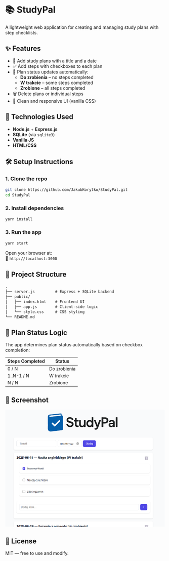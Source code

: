 # 📚 StudyPal

A lightweight web application for creating and managing study plans with step checklists.

## ✨ Features

- 📆 Add study plans with a title and a date
- ✅ Add steps with checkboxes to each plan
- 🚦 Plan status updates automatically:
  - **Do zrobienia** – no steps completed
  - **W trakcie** – some steps completed
  - **Zrobione** – all steps completed
- 🗑️ Delete plans or individual steps
- 🎨 Clean and responsive UI (vanilla CSS)

## 🚀 Technologies Used

- **Node.js** + **Express.js**
- **SQLite** (via `sqlite3`)
- **Vanilla JS**
- **HTML/CSS**

## 🛠️ Setup Instructions

### 1. Clone the repo

```bash
git clone https://github.com/JakubKorytko/StudyPal.git
cd StudyPal
```

### 2. Install dependencies

```bash
yarn install
```

### 3. Run the app

```bash
yarn start
```

Open your browser at:  
📍 `http://localhost:3000`

## 📁 Project Structure

```
.
├── server.js         # Express + SQLite backend
├── public/
│   ├── index.html    # Frontend UI
│   ├── app.js        # Client-side logic
│   └── style.css     # CSS styling
└── README.md
```

## 🧠 Plan Status Logic

The app determines plan status automatically based on checkbox completion:

| Steps Completed | Status       |
| --------------- | ------------ |
| 0 / N           | Do zrobienia |
| 1..N-1 / N      | W trakcie    |
| N / N           | Zrobione     |

## 📸 Screenshot

![Screenshot of StudyPal](./preview.png)

## 📝 License

MIT — free to use and modify.
